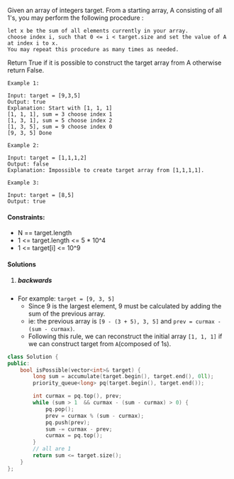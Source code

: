 Given an array of integers target. From a starting array, A consisting of all 1's, you may perform the following procedure :

    let x be the sum of all elements currently in your array.
    choose index i, such that 0 <= i < target.size and set the value of A at index i to x.
    You may repeat this procedure as many times as needed.

Return True if it is possible to construct the target array from A otherwise return False.

 

```
Example 1:

Input: target = [9,3,5]
Output: true
Explanation: Start with [1, 1, 1] 
[1, 1, 1], sum = 3 choose index 1
[1, 3, 1], sum = 5 choose index 2
[1, 3, 5], sum = 9 choose index 0
[9, 3, 5] Done

Example 2:

Input: target = [1,1,1,2]
Output: false
Explanation: Impossible to create target array from [1,1,1,1].

Example 3:

Input: target = [8,5]
Output: true
```

 

#### Constraints:

-    N == target.length
-    1 <= target.length <= 5 * 10^4
-    1 <= target[i] <= 10^9


#### Solutions

1. ##### backwards

- For example: `target = [9, 3, 5]`
    - Since 9 is the largest element, 9 must be calculated by adding the sum of the previous array.
    - ie: the previous array is `[9 - (3 + 5), 3, 5]` and `prev = curmax - (sum - curmax)`.
    - Following this rule, we can reconstruct the initial array `[1, 1, 1]` if we can construct target from `A`(composed of 1s).

```c++
class Solution {
public:
    bool isPossible(vector<int>& target) {
        long sum = accumulate(target.begin(), target.end(), 0ll);
        priority_queue<long> pq(target.begin(), target.end());

        int curmax = pq.top(), prev;
        while (sum > 1  && curmax - (sum - curmax) > 0) {
            pq.pop();
            prev = curmax % (sum - curmax);
            pq.push(prev);
            sum -= curmax - prev;
            curmax = pq.top();
        }
        // all are 1
        return sum <= target.size();
    }
};
```